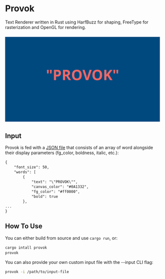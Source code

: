 # Provok

Text Renderer written in Rust using HarfBuzz for shaping, FreeType for rasterization and OpenGL for rendering.

<h3 align="center"><img src="resources/provok.gif"></h3>

## Input

Provok is fed with a [JSON file](./examples/0.json) that consists of an array of word alongside their display parameters (fg_color, boldness, italic, etc.):

```text
{
    "font_size": 50,
    "words": [
        {
            "text": "\"PROVOK\"",
            "canvas_color": "#0A1332",
            "fg_color": "#ff0000",
            "bold": true
        },
...
}

```

## How To Use

You can either build from source and use `cargo run`, or:

```bash
cargo intall provok
provok 
```

You can also provide your own custom input file with the --input CLI flag:

```bash
provok -i /path/to/input-file
```
